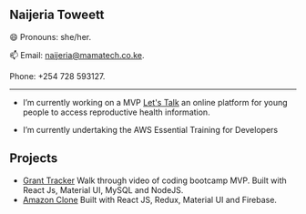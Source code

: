 ## Naijeria Toweett 
😄 Pronouns: she/her.

📫 
Email:  naijeria@mamatech.co.ke.

Phone:  +254 728 593127.

---

-   I’m currently working on a MVP [Let's Talk](https://github.com/nashthecoder/letstalk_w) an online platform for young people to access reproductive health information. 

-   I’m currently undertaking the AWS Essential Training for Developers

## Projects 

 - [Grant Tracker](https://www.youtube.com/watch?v=xk2gf_8qUTE) Walk through video of coding bootcamp MVP. Built with React Js, Material UI, MySQL and NodeJS.
 - [Amazon Clone](https://my-amazon-clone-ke.netlify.app) Built with React JS, Redux, Material UI and Firebase. 







